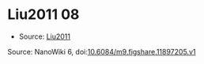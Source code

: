 <a name="material" />

# Liu2011 08
<script type="application/ld+json">
  {
    "@context": "https://schema.org/",
    "@type": "ChemicalSubstance",
    "@id": "https://egonw.github.io/nanowiki/nanowiki89.html#material",
    "http://purl.org/dc/terms/conformsTo":
      {
        "@type": "CreativeWork",
        "@id": "https://bioschemas.org/profiles/ChemicalSubstance/0.4-RELEASE/"
      },
    "identfier": "89",
    "name": "Liu2011 08",
    "url": "https://egonw.github.io/nanowiki/nanowiki89.html#material",
    "sameAs": "http://127.0.0.1/mediawiki/index.php/Special:URIResolver/Liu2011_08"
  }
</script>


* Source: [Liu2011](Liu2011.md)


Source: NanoWiki 6, doi:[10.6084/m9.figshare.11897205.v1](https://doi.org/10.6084/m9.figshare.11897205.v1)
